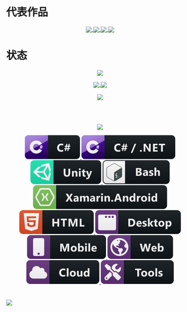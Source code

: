# 代表作品

<p align="center">
<a href="https://github.com/Hgnim/Undertale_Life">
  <img align="center" src="https://github-readme-stats.vercel.app/api/pin/?username=Hgnim&repo=Undertale_Life&theme=algolia"/>
</a>
<a href="https://github.com/Hgnim/MinecraftServerPlayerDataManager">
  <img align="center" src="https://github-readme-stats.vercel.app/api/pin/?username=Hgnim&repo=MinecraftServerPlayerDataManager&theme=algolia"/>
</a>
<a href="https://github.com/Hgnim/TimedPower">
  <img align="center" src="https://github-readme-stats.vercel.app/api/pin/?username=Hgnim&repo=TimedPower&theme=algolia"/>
</a>
<a href="https://github.com/Hgnim/KeyInputMacro">
  <img align="center" src="https://github-readme-stats.vercel.app/api/pin/?username=Hgnim&repo=KeyInputMacro&theme=algolia" />
</a>
 <p/>
   
# 状态
<p align="center">
<a href="#">
<img align="center" src="https://github-readme-activity-graph.vercel.app/graph?username=Hgnim&grid=false&days=90&theme=react-dark&hide_border=true&custom_title=Hgnim的提交数图表"/>
  <a/>
    <p/>
    
<p align="center">
  <a href="#">
<img align="center" src="https://github-readme-stats.vercel.app/api/top-langs/?username=Hgnim&locale=cn&layout=pie&theme=transparent&hide_border=true&hide=scss,css&langs_count=6"/>
<a/>
<a href="#">
<img align="center" src="https://github-readme-stats.vercel.app/api?username=Hgnim&locale=cn&theme=transparent&hide_border=true&show=reviews,discussions_started,discussions_answered,prs_merged,prs_merged_percentage&rank_icon=github"/>
<a/>
  <p/>
    
  <p align="center">
<a href="#">
<img align="center" src="https://github-profile-trophy.vercel.app/?username=Hgnim&theme=nord&no-bg=true&no-frame=true"/>
<a/>
  <p/>
<br/>
<br/>
  <p align="center">
  <a href="#">
<img align="center" src="https://skillicons.dev/icons?i=cs,dotnet,unity,windows,linux,debian,raspberrypi,bash,github,git,visualstudio,vscode,html,cpp,ubuntu&theme=dark"/>
<a/>
<p/>
  <p align="center">
<a href="#">
  <img src="https://github.com/MikeCodesDotNET/ColoredBadges/blob/master/svg/dev/languages/csharp.svg" style="vertical-align:top margin:6px 4px">
  <img src="https://github.com/MikeCodesDotNET/ColoredBadges/blob/master/svg/dev/languages/csharp_dotnet.svg" style="vertical-align:top margin:6px 4px">
  <img src="https://github.com/MikeCodesDotNET/ColoredBadges/blob/master/svg/dev/frameworks/unity.svg" style="vertical-align:top margin:6px 4px">
  <img src="https://github.com/MikeCodesDotNET/ColoredBadges/blob/master/svg/dev/tools/bash.svg" style="vertical-align:top margin:6px 4px">
  <img src="https://github.com/MikeCodesDotNET/ColoredBadges/blob/master/svg/dev/frameworks/xamarin_android.svg" style="vertical-align:top margin:6px 4px">  
  <img src="https://github.com/MikeCodesDotNET/ColoredBadges/blob/master/svg/dev/languages/html.svg" style="vertical-align:top margin:6px 4px">
  <img src="https://github.com/MikeCodesDotNET/ColoredBadges/blob/master/svg/dev/misc/desktop.svg" style="vertical-align:top margin:6px 4px">
  <img src="https://github.com/MikeCodesDotNET/ColoredBadges/blob/master/svg/dev/misc/mobile.svg" style="vertical-align:top margin:6px 4px">  
  <img src="https://github.com/MikeCodesDotNET/ColoredBadges/blob/master/svg/dev/misc/web.svg" style="vertical-align:top margin:6px 4px">
  <img src="https://github.com/MikeCodesDotNET/ColoredBadges/blob/master/svg/dev/misc/cloud.svg" style="vertical-align:top margin:6px 4px">
  <img src="https://github.com/MikeCodesDotNET/ColoredBadges/blob/master/svg/dev/misc/tools.svg" style="vertical-align:top margin:6px 4px">  
</a> 
<p/>


  
# 
![](https://komarev.com/ghpvc/?username=Hgnim&label=+++++++++访问次数+)
<!--![Visitor Count](https://profile-counter.glitch.me/Hgnim/count.svg)-->
